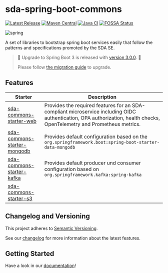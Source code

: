 # sda-spring-boot-commons
[![Latest Release](https://img.shields.io/github/v/release/sda-se/sda-spring-boot-commons?label=latest)](https://github.com/SDA-SE/sda-spring-boot-commons/releases/latest)
[![Maven Central](https://maven-badges.herokuapp.com/maven-central/org.sdase.commons.spring.boot/sda-commons-starter-web/badge.svg)](https://search.maven.org/search?q=org.sdase.commons.spring.boot)
[![Java CI](https://github.com/SDA-SE/sda-spring-boot-commons/actions/workflows/java-ci.yaml/badge.svg)](https://github.com/SDA-SE/sda-spring-boot-commons/actions/workflows/java-ci.yaml)
[![FOSSA Status](https://app.fossa.com/api/projects/custom%2B8463%2Fsda-spring-boot-commons.svg?type=shield)](https://app.fossa.com/reports/868957a2-81ed-4de3-8d43-dd59da3f8c68)

![spring](https://user-images.githubusercontent.com/61695677/155694976-dc7f9376-32ef-4be0-a919-3cc41a1f0341.png)

A set of libraries to bootstrap spring boot services easily that follow the patterns and
specifications promoted by the SDA SE.

> :partying_face: Upgrade to Spring Boot 3 is released with [version 3.0.0](https://github.com/SDA-SE/sda-spring-boot-commons/releases/tag/3.0.0). :partying_face:
> 
> Please follow [the migration guide](./docs/migration-2-to-3.md) to upgrade.

## Features

| **Starter**                                            | **Description**                                                                                                                                                         |
|--------------------------------------------------------|-------------------------------------------------------------------------------------------------------------------------------------------------------------------------|
| [sda-commons-starter-web](docs/starter-web.md)         | Provides the required features for an SDA-compliant microservice including OIDC authentication, OPA authorization, health checks, OpenTelemetry and Prometheus metrics. |
| [sda-commons-starter-mongodb](docs/starter-mongodb.md) | Provides default configuration based on the `org.springframework.boot:spring-boot-starter-data-mongodb`                                                                 |
| [sda-commons-starter-kafka](docs/starter-kafka.md)     | Provides default producer und consumer configuration based on `org.springframework.kafka:spring-kafka`                                                                  |
| [sda-commons-starter-s3](docs/starter-s3.md)           |                                                                                                                                                                         |


## Changelog and Versioning

This project adheres to [Semantic Versioning](https://semver.org/spec/v2.0.0.html).

See our [changelog](https://github.com/SDA-SE/sda-spring-boot-commons/releases/) for more information about the latest features.

## Getting Started

Have a look in our [documentation](docs/index.md)!